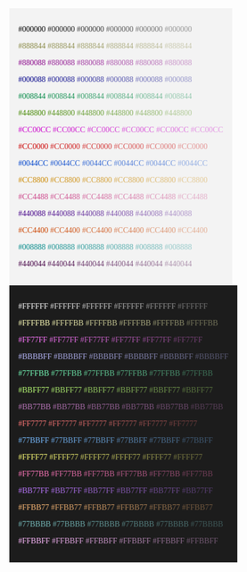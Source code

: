 
<div style="font-family: 'The Sans Mono Condensed';">
	<div style="background-color: #f3f3f3; display: inline-block; padding: 1rem;">
		<p><span style="color: #000000; opacity: 1;">#000000</span> <span style="color: #000000; opacity: .875;">#000000</span> <span style="color: #000000; opacity: .75;">#000000</span> <span style="color: #000000; opacity: .625;">#000000</span> <span style="color: #000000; opacity: .5;">#000000</span> <span style="color: #000000; opacity: .375;">#000000</span> </p>
		<p><span style="color: #888844; opacity: 1;">#888844</span> <span style="color: #888844; opacity: .875;">#888844</span> <span style="color: #888844; opacity: .75;">#888844</span> <span style="color: #888844; opacity: .625;">#888844</span> <span style="color: #888844; opacity: .5;">#888844</span> <span style="color: #888844; opacity: .375;">#888844</span> </p>
		<p><span style="color: #880088; opacity: 1;">#880088</span> <span style="color: #880088; opacity: .875;">#880088</span> <span style="color: #880088; opacity: .75;">#880088</span> <span style="color: #880088; opacity: .625;">#880088</span> <span style="color: #880088; opacity: .5;">#880088</span> <span style="color: #880088; opacity: .375;">#880088</span> </p>
		<p><span style="color: #000088; opacity: 1;">#000088</span> <span style="color: #000088; opacity: .875;">#000088</span> <span style="color: #000088; opacity: .75;">#000088</span> <span style="color: #000088; opacity: .625;">#000088</span> <span style="color: #000088; opacity: .5;">#000088</span> <span style="color: #000088; opacity: .375;">#000088</span> </p>
		<p><span style="color: #008844; opacity: 1;">#008844</span> <span style="color: #008844; opacity: .875;">#008844</span> <span style="color: #008844; opacity: .75;">#008844</span> <span style="color: #008844; opacity: .625;">#008844</span> <span style="color: #008844; opacity: .5;">#008844</span> <span style="color: #008844; opacity: .375;">#008844</span> </p>
		<p><span style="color: #448800; opacity: 1;">#448800</span> <span style="color: #448800; opacity: .875;">#448800</span> <span style="color: #448800; opacity: .75;">#448800</span> <span style="color: #448800; opacity: .625;">#448800</span> <span style="color: #448800; opacity: .5;">#448800</span> <span style="color: #448800; opacity: .375;">#448800</span> </p>
		<p><span style="color: #CC00CC; opacity: 1;">#CC00CC</span> <span style="color: #CC00CC; opacity: .875;">#CC00CC</span> <span style="color: #CC00CC; opacity: .75;">#CC00CC</span> <span style="color: #CC00CC; opacity: .625;">#CC00CC</span> <span style="color: #CC00CC; opacity: .5;">#CC00CC</span> <span style="color: #CC00CC; opacity: .375;">#CC00CC</span> </p>
		<p><span style="color: #CC0000; opacity: 1;">#CC0000</span> <span style="color: #CC0000; opacity: .875;">#CC0000</span> <span style="color: #CC0000; opacity: .75;">#CC0000</span> <span style="color: #CC0000; opacity: .625;">#CC0000</span> <span style="color: #CC0000; opacity: .5;">#CC0000</span> <span style="color: #CC0000; opacity: .375;">#CC0000</span> </p>
		<p><span style="color: #0044CC; opacity: 1;">#0044CC</span> <span style="color: #0044CC; opacity: .875;">#0044CC</span> <span style="color: #0044CC; opacity: .75;">#0044CC</span> <span style="color: #0044CC; opacity: .625;">#0044CC</span> <span style="color: #0044CC; opacity: .5;">#0044CC</span> <span style="color: #0044CC; opacity: .375;">#0044CC</span> </p>
		<p><span style="color: #CC8800; opacity: 1;">#CC8800</span> <span style="color: #CC8800; opacity: .875;">#CC8800</span> <span style="color: #CC8800; opacity: .75;">#CC8800</span> <span style="color: #CC8800; opacity: .625;">#CC8800</span> <span style="color: #CC8800; opacity: .5;">#CC8800</span> <span style="color: #CC8800; opacity: .375;">#CC8800</span> </p>
		<p><span style="color: #CC4488; opacity: 1;">#CC4488</span> <span style="color: #CC4488; opacity: .875;">#CC4488</span> <span style="color: #CC4488; opacity: .75;">#CC4488</span> <span style="color: #CC4488; opacity: .625;">#CC4488</span> <span style="color: #CC4488; opacity: .5;">#CC4488</span> <span style="color: #CC4488; opacity: .375;">#CC4488</span> </p>
		<p><span style="color: #440088; opacity: 1;">#440088</span> <span style="color: #440088; opacity: .875;">#440088</span> <span style="color: #440088; opacity: .75;">#440088</span> <span style="color: #440088; opacity: .625;">#440088</span> <span style="color: #440088; opacity: .5;">#440088</span> <span style="color: #440088; opacity: .375;">#440088</span> </p>
		<p><span style="color: #CC4400; opacity: 1;">#CC4400</span> <span style="color: #CC4400; opacity: .875;">#CC4400</span> <span style="color: #CC4400; opacity: .75;">#CC4400</span> <span style="color: #CC4400; opacity: .625;">#CC4400</span> <span style="color: #CC4400; opacity: .5;">#CC4400</span> <span style="color: #CC4400; opacity: .375;">#CC4400</span> </p>
		<p><span style="color: #008888; opacity: 1;">#008888</span> <span style="color: #008888; opacity: .875;">#008888</span> <span style="color: #008888; opacity: .75;">#008888</span> <span style="color: #008888; opacity: .625;">#008888</span> <span style="color: #008888; opacity: .5;">#008888</span> <span style="color: #008888; opacity: .375;">#008888</span> </p>
		<p><span style="color: #440044; opacity: 1;">#440044</span> <span style="color: #440044; opacity: .875;">#440044</span> <span style="color: #440044; opacity: .75;">#440044</span> <span style="color: #440044; opacity: .625;">#440044</span> <span style="color: #440044; opacity: .5;">#440044</span> <span style="color: #440044; opacity: .375;">#440044</span> </p>
	</div>
	<div style="background-color: #1c1c1c; display: inline-block; padding: 1rem;">
		<p><span style="color: #FFFFFF; opacity: 1;">#FFFFFF</span> <span style="color: #FFFFFF; opacity: .875;">#FFFFFF</span> <span style="color: #FFFFFF; opacity: .75;">#FFFFFF</span> <span style="color: #FFFFFF; opacity: .625;">#FFFFFF</span> <span style="color: #FFFFFF; opacity: .5;">#FFFFFF</span> <span style="color: #FFFFFF; opacity: .375;">#FFFFFF</span> </p>
		<p><span style="color: #FFFFBB; opacity: 1;">#FFFFBB</span> <span style="color: #FFFFBB; opacity: .875;">#FFFFBB</span> <span style="color: #FFFFBB; opacity: .75;">#FFFFBB</span> <span style="color: #FFFFBB; opacity: .625;">#FFFFBB</span> <span style="color: #FFFFBB; opacity: .5;">#FFFFBB</span> <span style="color: #FFFFBB; opacity: .375;">#FFFFBB</span> </p>
		<p><span style="color: #FF77FF; opacity: 1;">#FF77FF</span> <span style="color: #FF77FF; opacity: .875;">#FF77FF</span> <span style="color: #FF77FF; opacity: .75;">#FF77FF</span> <span style="color: #FF77FF; opacity: .625;">#FF77FF</span> <span style="color: #FF77FF; opacity: .5;">#FF77FF</span> <span style="color: #FF77FF; opacity: .375;">#FF77FF</span> </p>
		<p><span style="color: #BBBBFF; opacity: 1;">#BBBBFF</span> <span style="color: #BBBBFF; opacity: .875;">#BBBBFF</span> <span style="color: #BBBBFF; opacity: .75;">#BBBBFF</span> <span style="color: #BBBBFF; opacity: .625;">#BBBBFF</span> <span style="color: #BBBBFF; opacity: .5;">#BBBBFF</span> <span style="color: #BBBBFF; opacity: .375;">#BBBBFF</span> </p>
		<p><span style="color: #77FFBB; opacity: 1;">#77FFBB</span> <span style="color: #77FFBB; opacity: .875;">#77FFBB</span> <span style="color: #77FFBB; opacity: .75;">#77FFBB</span> <span style="color: #77FFBB; opacity: .625;">#77FFBB</span> <span style="color: #77FFBB; opacity: .5;">#77FFBB</span> <span style="color: #77FFBB; opacity: .375;">#77FFBB</span> </p>
		<p><span style="color: #BBFF77; opacity: 1;">#BBFF77</span> <span style="color: #BBFF77; opacity: .875;">#BBFF77</span> <span style="color: #BBFF77; opacity: .75;">#BBFF77</span> <span style="color: #BBFF77; opacity: .625;">#BBFF77</span> <span style="color: #BBFF77; opacity: .5;">#BBFF77</span> <span style="color: #BBFF77; opacity: .375;">#BBFF77</span> </p>
		<p><span style="color: #BB77BB; opacity: 1;">#BB77BB</span> <span style="color: #BB77BB; opacity: .875;">#BB77BB</span> <span style="color: #BB77BB; opacity: .75;">#BB77BB</span> <span style="color: #BB77BB; opacity: .625;">#BB77BB</span> <span style="color: #BB77BB; opacity: .5;">#BB77BB</span> <span style="color: #BB77BB; opacity: .375;">#BB77BB</span> </p>
		<p><span style="color: #FF7777; opacity: 1;">#FF7777</span> <span style="color: #FF7777; opacity: .875;">#FF7777</span> <span style="color: #FF7777; opacity: .75;">#FF7777</span> <span style="color: #FF7777; opacity: .625;">#FF7777</span> <span style="color: #FF7777; opacity: .5;">#FF7777</span> <span style="color: #FF7777; opacity: .375;">#FF7777</span> </p>
		<p><span style="color: #77BBFF; opacity: 1;">#77BBFF</span> <span style="color: #77BBFF; opacity: .875;">#77BBFF</span> <span style="color: #77BBFF; opacity: .75;">#77BBFF</span> <span style="color: #77BBFF; opacity: .625;">#77BBFF</span> <span style="color: #77BBFF; opacity: .5;">#77BBFF</span> <span style="color: #77BBFF; opacity: .375;">#77BBFF</span> </p>
		<p><span style="color: #FFFF77; opacity: 1;">#FFFF77</span> <span style="color: #FFFF77; opacity: .875;">#FFFF77</span> <span style="color: #FFFF77; opacity: .75;">#FFFF77</span> <span style="color: #FFFF77; opacity: .625;">#FFFF77</span> <span style="color: #FFFF77; opacity: .5;">#FFFF77</span> <span style="color: #FFFF77; opacity: .375;">#FFFF77</span> </p>
		<p><span style="color: #FF77BB; opacity: 1;">#FF77BB</span> <span style="color: #FF77BB; opacity: .875;">#FF77BB</span> <span style="color: #FF77BB; opacity: .75;">#FF77BB</span> <span style="color: #FF77BB; opacity: .625;">#FF77BB</span> <span style="color: #FF77BB; opacity: .5;">#FF77BB</span> <span style="color: #FF77BB; opacity: .375;">#FF77BB</span> </p>
		<p><span style="color: #BB77FF; opacity: 1;">#BB77FF</span> <span style="color: #BB77FF; opacity: .875;">#BB77FF</span> <span style="color: #BB77FF; opacity: .75;">#BB77FF</span> <span style="color: #BB77FF; opacity: .625;">#BB77FF</span> <span style="color: #BB77FF; opacity: .5;">#BB77FF</span> <span style="color: #BB77FF; opacity: .375;">#BB77FF</span> </p>
		<p><span style="color: #FFBB77; opacity: 1;">#FFBB77</span> <span style="color: #FFBB77; opacity: .875;">#FFBB77</span> <span style="color: #FFBB77; opacity: .75;">#FFBB77</span> <span style="color: #FFBB77; opacity: .625;">#FFBB77</span> <span style="color: #FFBB77; opacity: .5;">#FFBB77</span> <span style="color: #FFBB77; opacity: .375;">#FFBB77</span> </p>
		<p><span style="color: #77BBBB; opacity: 1;">#77BBBB</span> <span style="color: #77BBBB; opacity: .875;">#77BBBB</span> <span style="color: #77BBBB; opacity: .75;">#77BBBB</span> <span style="color: #77BBBB; opacity: .625;">#77BBBB</span> <span style="color: #77BBBB; opacity: .5;">#77BBBB</span> <span style="color: #77BBBB; opacity: .375;">#77BBBB</span> </p>
		<p><span style="color: #FFBBFF; opacity: 1;">#FFBBFF</span> <span style="color: #FFBBFF; opacity: .875;">#FFBBFF</span> <span style="color: #FFBBFF; opacity: .75;">#FFBBFF</span> <span style="color: #FFBBFF; opacity: .625;">#FFBBFF</span> <span style="color: #FFBBFF; opacity: .5;">#FFBBFF</span> <span style="color: #FFBBFF; opacity: .375;">#FFBBFF</span> </p>
	</div>
</div>